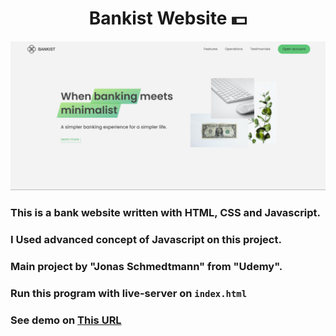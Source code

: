 <h1 align="center"> Bankist Website 💵 </h1>
<p align="center">
<img src="./img/banner.png">
</p>

### This is a bank website written with HTML, CSS and Javascript.
### I Used advanced concept of Javascript on this project.
### Main project by "Jonas Schmedtmann" from "Udemy".
### Run this program with live-server on `index.html`
### See demo on [This URL](https://devmasen.github.io/bankist-website/)
